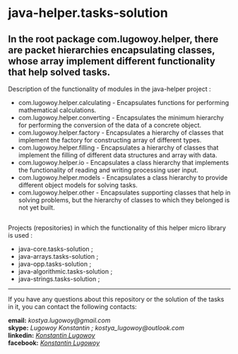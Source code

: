 # java-helper.tasks-solution
**In the root package com.lugowoy.helper, there are packet hierarchies encapsulating classes, 
whose array implement different functionality that help solved tasks.**
----------------------------------------
Description of the functionality of modules in the java-helper project :
+ com.lugowoy.helper.calculating - Encapsulates functions for performing mathematical calculations.
+ com.lugowoy.helper.converting - Encapsulates the minimum hierarchy for performing the conversion of the data of a concrete object.
+ com.lugowoy.helper.factory - Encapsulates a hierarchy of classes that implement the factory for constructing array of different types.
+ com.lugowoy.helper.filling - Encapsulates a hierarchy of classes that implement the filling of different data structures and array with data.
+ com.lugowoy.helper.io - Encapsulates a class hierarchy that implements the functionality of reading and writing processing user input.
+ com.lugowoy.helper.models - Encapsulates a class hierarchy to provide different object models for solving tasks.
+ com.lugowoy.helper.other - Encapsulates supporting classes that help in solving problems, but the hierarchy of classes to which they belonged is not yet built.
##  
Projects (repositories) in which the functionality of this helper micro library is used :
+ java-core.tasks-solution ;
+ java-arrays.tasks-solution ;
+ java-opp.tasks-solution ;
+ java-algorithmic.tasks-solution ;
+ java-strings.tasks-solution ;
----
If you have any questions about this repository or the solution of the tasks in it, you can contact the following contacts:

**email:** _kostya.lugowoy@gmail.com_  
**skype:** _Lugowoy Konstantin ; kostya_lugowoy@outlook.com_  
**linkedin:** _[Konstantin Lugowoy](https://www.linkedin.com/in/lugowoy-konstantin/)_  
**facebook:** _[Konstantin Lugowoy](https://www.facebook.com/lugowoy.konstantin)_  
